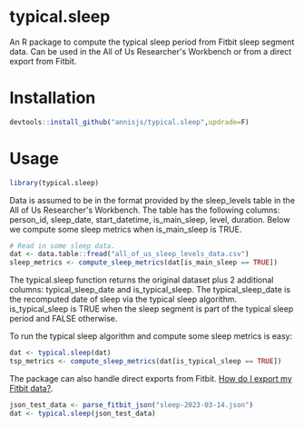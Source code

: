# typical.sleep
An R package to compute the typical sleep period from Fitbit sleep segment data. 
Can be used in the All of Us Researcher's Workbench or from a direct export from Fitbit.

# Installation
```r
devtools::install_github("annisjs/typical.sleep",updrade=F)
```

# Usage
```r
library(typical.sleep)
```

Data is assumed to be in the format provided by the sleep_levels table in the All of Us Researcher's Workbench.
The table has the following columns: person_id, sleep_date, start_datetime, is_main_sleep, level, duration.
Below we compute some sleep metrics when is_main_sleep is TRUE.
```r
# Read in some sleep data.
dat <- data.table::fread("all_of_us_sleep_levels_data.csv")
sleep_metrics <- compute_sleep_metrics(dat[is_main_sleep == TRUE])
```
The typical.sleep function returns the original dataset plus 2 additional columns: typical_sleep_date and is_typical_sleep.
The typical_sleep_date is the recomputed date of sleep via the typical sleep algorithm. is_typical_sleep is TRUE when the
sleep segment is part of the typical sleep period and FALSE otherwise. 

To run the typical sleep algorithm and compute some 
sleep metrics is easy:
```r
dat <- typical.sleep(dat)
tsp_metrics <- compute_sleep_metrics(dat[is_typical_sleep == TRUE])
```

The package can also handle direct exports from Fitbit. 
[How do I export my Fitbit data?](https://support.google.com/fitbit/answer/14236615?hl=en#zippy=%2Chow-do-i-export-my-fitbit-data).
```r
json_test_data <- parse_fitbit_json("sleep-2023-03-14.json")
dat <- typical.sleep(json_test_data)
```
